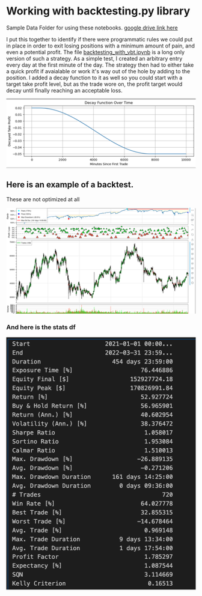 # Working with backtesting.py library

Sample Data Folder for using these notebooks. [google drive link here](https://drive.google.com/drive/folders/1jKy2DMbBow-J5jTvPutw-j17m7Ss8R3i?usp=drive_link)

I put this together to identify if there were programmatic rules we could put in place in order to exit losing positions with a minimum amount of pain, and even a potential profit. The file [backtesting_with_vbt.ipynb](backtestin_with_vbt.ipynb) is a long only version of such a strategy. As a simple test, I created an arbitrary entry every day at the first minute of the day. The strategy then had to either take a quick profit if avaialable or work it's way out of the hole by adding to the position. I added a decay function to it as well so you could start with a target take profit level, but as the trade wore on, the profit target would decay until finally reaching an acceptable loss. 

![](images/decay_plot.png)

## Here is an example of a backtest.

These are not optimized at all 

![bt_plot](images/bt_plot.png)

### And here is the stats df

![bt_stats](images/bt_stats.png)